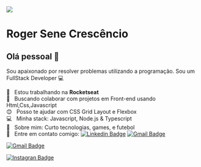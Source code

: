 
<img width="auto" src="https://github.com/tgmarinho/tgmarinho/blob/master/banner.png">

# Roger Sene Crescêncio

## Olá pessoal 👋
Sou apaixonado por resolver problemas utilizando a programação.
Sou um FullStack Developer :computer:

 :rocket:  &nbsp; Estou trabalhando na **Rocketseat**
 <br/> :purple_heart: &nbsp; Buscando colaborar com projetos em Front-end usando Html,Css,Javascript
 <br/> :blush: &nbsp; Posso te ajudar com CSS Grid Layout e Flexbox
 <br/> :computer: &nbsp; Minha stack: Javascript, Node.js & Typescript
 <br/> 💬  &nbsp; Sobre mim: Curto tecnologias, games, e futebol 
 <br/> :email: &nbsp; Entre em contato comigo: [![Linkedin Badge](https://img.shields.io/badge/-RogerSene-blue?style=flat-square&logo=Linkedin&logoColor=white&link=https://www.linkedin.com/in/roger-sene-crescencio-6a6925184/)](https://www.linkedin.com/in/roger-sene-crescencio-6a6925184/)
[![Gmail Badge](https://img.shields.io/badge/-rogersenefaria@gmail.com-c14438?style=flat-square&logo=Gmail&logoColor=white&link=mailto:rogersenefaria@gmail.com)](mailto:rogersenefaria@gmail.com)

[![Gmail Badge](https://img.shields.io/badge/-tgmarinho@gmail.com-c14438?style=flat-square&logo=Gmail&logoColor=white&link=mailto:tgmarinho@gmail.com)](mailto:tgmarinho@gmail.com)

[![Instagran Badge](https://img.shields.io/twitter/url?style=social)](https://twitter.com/intent/tweet?text=Wow:&url=https%3A%2F%2Fwww.linkedin.com%2Fin%2Froger-sene-crescencio-6a6925184%2F)
